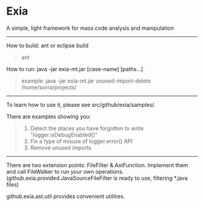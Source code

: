 Exia
====

A simple, light framework for mass code analysis and manipulation

----

How to build: ant or eclipse build
>ant

How to run: java -jar exia-mt.jar [case-name] [paths...]
>example: java -jar exia-mt.jar unused-import-delete /home/sorra/projects/

----

To learn how to use it, please see src/github/exia/samples/.

There are examples showing you:
>1. Detect the places you have forgotten to write "logger.isDebugEnabled()"
>2. Fix a type of misuse of logger.error() API
>3. Remove unused imports

----

There are two extension points: FileFilter & AstFunction.
Implement them and call FileWalker to run your own operations.  
(github.exia.provided.JavaSourceFileFilter is ready to use, filtering *.java files)

github.exia.ast.util provides convenient utilities.
